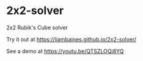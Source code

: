 # 2x2-solver
2x2 Rubik's Cube solver

Try it out at https://liambaines.github.io/2x2-solver/

See a demo at https://youtu.be/QTSZLOQi8YQ
